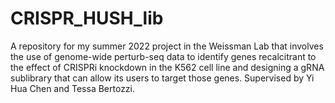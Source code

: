 # CRISPR_HUSH_lib
A repository for my summer 2022 project in the Weissman Lab that involves the use of genome-wide perturb-seq data to identify genes recalcitrant to the effect of CRISPRi knockdown in the K562 cell line and designing a gRNA sublibrary that can allow its users to target those genes. Supervised by Yi Hua Chen and Tessa Bertozzi.  
